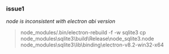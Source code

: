 ### issue1
*node is inconsistent with electron abi version*
> node_modules/.bin/electron-rebuild -f -w sqlite3
> cp node_modules\sqlite3\build\Release\node_sqlite3.node node_modules\sqlite3\lib\binding\electron-v8.2-win32-x64

